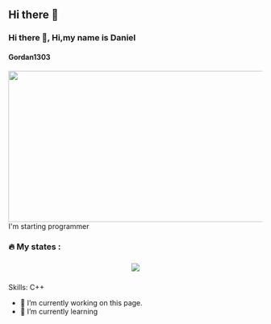 ## Hi there 👋

### Hi there 👋, Hi,my name is Daniel
#### Gordan1303
<div align="center">
  <img height="300" width="600" src="https://user-images.githubusercontent.com/74038190/225813708-98b745f2-7d22-48cf-9150-083f1b00d6c9.gif"  />
</div>
I'm starting programmer 



###


<h3 align="left">🔥   My states :</h3>

###

<div align="center">
  <img src="https://www.codewars.com/users/Myva254/badges/large"  />
</div>

###


Skills: С++

- 🔭 I’m currently working on this page. 
- 🌱 I’m currently learning




<!--
**Myva254/Myva254** is a ✨ _special_ ✨ repository because its `README.md` (this file) appears on your GitHub profile.

Here are some ideas to get you started:

- 🔭 I’m currently working on ...
- 🌱 I’m currently learning ...
- 👯 I’m looking to collaborate on ...
- 🤔 I’m looking for help with ...
- 💬 Ask me about ...
- 📫 How to reach me: ...
- 😄 Pronouns: ...
- ⚡ Fun fact: ...
-->
